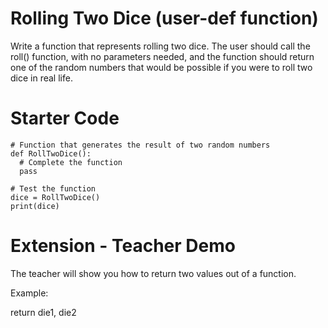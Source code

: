 # Rolling Two Dice (user-def function)

Write a function that represents rolling two dice. The user should call the roll() function, with no parameters needed, and the function should return one of the  random numbers that would be possible if you were to roll two dice in real life.

# Starter Code
```
# Function that generates the result of two random numbers
def RollTwoDice():
  # Complete the function
  pass

# Test the function
dice = RollTwoDice()
print(dice)
```

# Extension - Teacher Demo
The teacher will show you how to return two values out of a function.

Example:

return die1, die2
